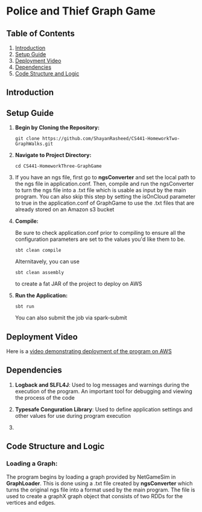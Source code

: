 # Police and Thief Graph Game

## Table of Contents
1. [Introduction](#introduction)
2. [Setup Guide](#setup-guide)
3. [Deployment Video](#deployment-video)
4. [Dependencies](#dependencies)
5. [Code Structure and Logic](#code-structure-and-logic)

## Introduction

## Setup Guide
1. **Begin by Cloning the Repository:**
   ```
   git clone https://github.com/ShayanRasheed/CS441-HomeworkTwo-GraphWalks.git
   ```


2. **Navigate to Project Directory:**
   ```
   cd CS441-HomeworkThree-GraphGame
   ```
3. If you have an ngs file, first go to **ngsConverter** and
   set the local path to the ngs file in application.conf. Then, compile and run
   the ngsConverter to turn the ngs file into a .txt file which is usable as input by
   the main program. You can also skip this step by setting the isOnCloud parameter to true in the
   application.conf of GraphGame to use the .txt files that are already stored on an Amazon s3 bucket


4. **Compile:**

    Be sure to check application.conf prior to compiling to ensure all the
    configuration parameters are set to the values you'd like them to be.
   
    ```
   sbt clean compile
    ```
   Alternitavely, you can use
    
    ```
   sbt clean assembly
    ```
   to create a fat JAR of the project to deploy on AWS


5. **Run the Application:**
   ```
   sbt run
   ```
   You can also submit the job via spark-submit

## Deployment Video
Here is a [video demonstrating deployment of the program on AWS]() 

## Dependencies

   1. **Logback and SLFL4J**: Used to log messages and warnings during the execution
      of the program. An important tool for debugging and viewing the process of the code

   2. **Typesafe Conguration Library**: Used to define application settings and other values
      for use during program execution

   3. 

## Code Structure and Logic

### Loading a Graph:
The program begins by loading a graph provided by NetGameSim in **GraphLoader**. This is done using a
.txt file created by **ngsConverter** which turns the original ngs file into a format 
used by the main program. The file is used to create a graphX graph object that consists of 
two RDDs for the vertices and edges.





